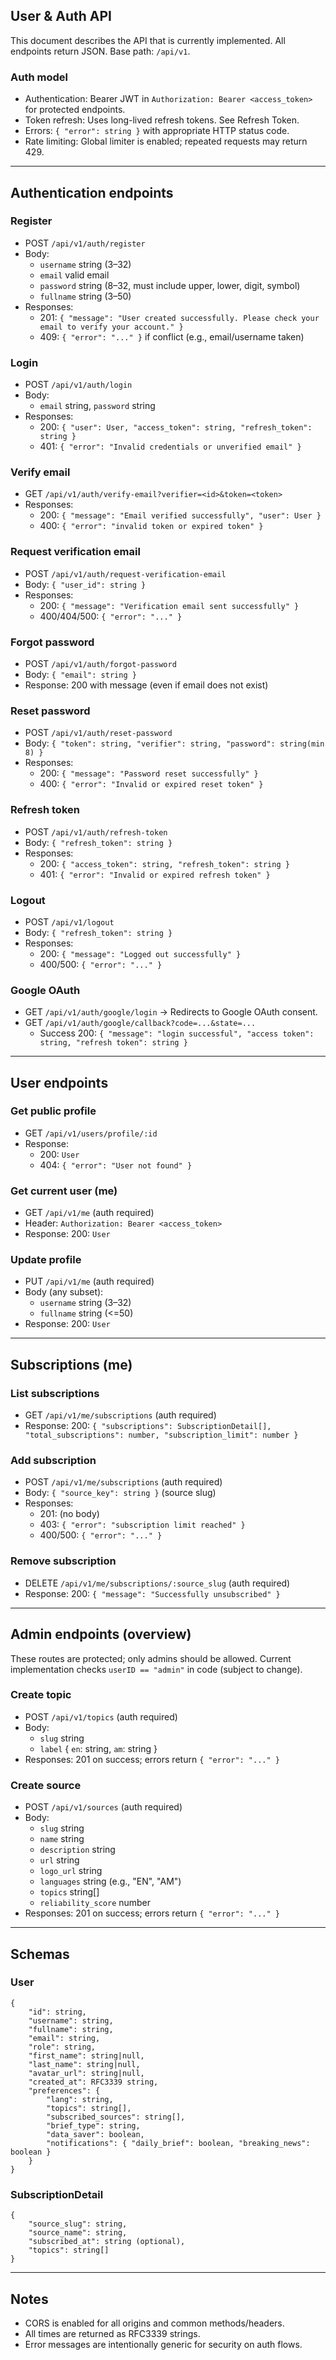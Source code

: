 ## User & Auth API

This document describes the API that is currently implemented. All endpoints return JSON. Base path: `/api/v1`.

### Auth model

- Authentication: Bearer JWT in `Authorization: Bearer <access_token>` for protected endpoints.
- Token refresh: Uses long-lived refresh tokens. See Refresh Token.
- Errors: `{ "error": string }` with appropriate HTTP status code.
- Rate limiting: Global limiter is enabled; repeated requests may return 429.

---

## Authentication endpoints

### Register

- POST `/api/v1/auth/register`
- Body:
  - `username` string (3–32)
  - `email` valid email
  - `password` string (8–32, must include upper, lower, digit, symbol)
  - `fullname` string (3–50)
- Responses:
  - 201: `{ "message": "User created successfully. Please check your email to verify your account." }`
  - 409: `{ "error": "..." }` if conflict (e.g., email/username taken)

### Login

- POST `/api/v1/auth/login`
- Body:
  - `email` string, `password` string
- Responses:
  - 200: `{ "user": User, "access_token": string, "refresh_token": string }`
  - 401: `{ "error": "Invalid credentials or unverified email" }`

### Verify email

- GET `/api/v1/auth/verify-email?verifier=<id>&token=<token>`
- Responses:
  - 200: `{ "message": "Email verified successfully", "user": User }`
  - 400: `{ "error": "invalid token or expired token" }`

### Request verification email

- POST `/api/v1/auth/request-verification-email`
- Body: `{ "user_id": string }`
- Responses:
  - 200: `{ "message": "Verification email sent successfully" }`
  - 400/404/500: `{ "error": "..." }`

### Forgot password

- POST `/api/v1/auth/forgot-password`
- Body: `{ "email": string }`
- Response: 200 with message (even if email does not exist)

### Reset password

- POST `/api/v1/auth/reset-password`
- Body: `{ "token": string, "verifier": string, "password": string(min 8) }`
- Responses:
  - 200: `{ "message": "Password reset successfully" }`
  - 400: `{ "error": "Invalid or expired reset token" }`

### Refresh token

- POST `/api/v1/auth/refresh-token`
- Body: `{ "refresh_token": string }`
- Responses:
  - 200: `{ "access_token": string, "refresh_token": string }`
  - 401: `{ "error": "Invalid or expired refresh token" }`

### Logout

- POST `/api/v1/logout`
- Body: `{ "refresh_token": string }`
- Responses:
  - 200: `{ "message": "Logged out successfully" }`
  - 400/500: `{ "error": "..." }`

### Google OAuth

- GET `/api/v1/auth/google/login` → Redirects to Google OAuth consent.
- GET `/api/v1/auth/google/callback?code=...&state=...`
  - Success 200: `{ "message": "login successful", "access token": string, "refresh token": string }`

---

## User endpoints

### Get public profile

- GET `/api/v1/users/profile/:id`
- Response:
  - 200: `User`
  - 404: `{ "error": "User not found" }`

### Get current user (me)

- GET `/api/v1/me` (auth required)
- Header: `Authorization: Bearer <access_token>`
- Response: 200: `User`

### Update profile

- PUT `/api/v1/me` (auth required)
- Body (any subset):
  - `username` string (3–32)
  - `fullname` string (<=50)
- Response: 200: `User`

---

## Subscriptions (me)

### List subscriptions

- GET `/api/v1/me/subscriptions` (auth required)
- Response: 200: `{ "subscriptions": SubscriptionDetail[], "total_subscriptions": number, "subscription_limit": number }`

### Add subscription

- POST `/api/v1/me/subscriptions` (auth required)
- Body: `{ "source_key": string }` (source slug)
- Responses:
  - 201: (no body)
  - 403: `{ "error": "subscription limit reached" }`
  - 400/500: `{ "error": "..." }`

### Remove subscription

- DELETE `/api/v1/me/subscriptions/:source_slug` (auth required)
- Response: 200: `{ "message": "Successfully unsubscribed" }`

---

## Admin endpoints (overview)

These routes are protected; only admins should be allowed. Current implementation checks `userID == "admin"` in code (subject to change).

### Create topic

- POST `/api/v1/topics` (auth required)
- Body:
  - `slug` string
  - `label` { `en`: string, `am`: string }
- Responses: 201 on success; errors return `{ "error": "..." }`

### Create source

- POST `/api/v1/sources` (auth required)
- Body:
  - `slug` string
  - `name` string
  - `description` string
  - `url` string
  - `logo_url` string
  - `languages` string (e.g., "EN", "AM")
  - `topics` string[]
  - `reliability_score` number
- Responses: 201 on success; errors return `{ "error": "..." }`

---

## Schemas

### User

```
{
	"id": string,
	"username": string,
	"fullname": string,
	"email": string,
	"role": string,
	"first_name": string|null,
	"last_name": string|null,
	"avatar_url": string|null,
	"created_at": RFC3339 string,
	"preferences": {
		"lang": string,
		"topics": string[],
		"subscribed_sources": string[],
		"brief_type": string,
		"data_saver": boolean,
		"notifications": { "daily_brief": boolean, "breaking_news": boolean }
	}
}
```

### SubscriptionDetail

```
{
	"source_slug": string,
	"source_name": string,
	"subscribed_at": string (optional),
	"topics": string[]
}
```

---

## Notes

- CORS is enabled for all origins and common methods/headers.
- All times are returned as RFC3339 strings.
- Error messages are intentionally generic for security on auth flows.
